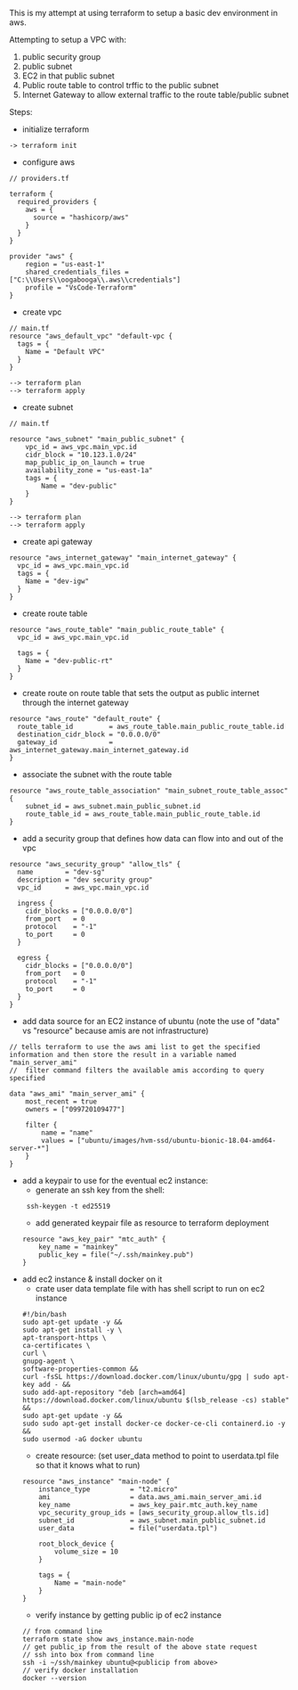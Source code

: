 This is my attempt at using terraform to setup a basic dev environment in aws.

Attempting to setup a VPC with: 
1) public security group
2) public subnet
3) EC2 in that public subnet
4) Public route table to control trffic to the public subnet
5) Internet Gateway to allow external traffic to the route table/public subnet 

Steps: 
* initialize terraform 
``` 
-> terraform init
```
* configure aws
```
// providers.tf

terraform {
  required_providers {
    aws = {
      source = "hashicorp/aws"
    }
  }
}

provider "aws" {
    region = "us-east-1"
    shared_credentials_files = ["C:\\Users\\oogabooga\\.aws\\credentials"]
    profile = "VsCode-Terraform"
}
```
* create vpc
```
// main.tf
resource "aws_default_vpc" "default-vpc {
  tags = {
    Name = "Default VPC"
  }
}

--> terraform plan
--> terraform apply
```
* create subnet
```
// main.tf  

resource "aws_subnet" "main_public_subnet" {
    vpc_id = aws_vpc.main_vpc.id
    cidr_block = "10.123.1.0/24"
    map_public_ip_on_launch = true
    availability_zone = "us-east-1a"
    tags = {
        Name = "dev-public"
    }
}

--> terraform plan
--> terraform apply
```
* create api gateway
```
resource "aws_internet_gateway" "main_internet_gateway" {
  vpc_id = aws_vpc.main_vpc.id
  tags = {
    Name = "dev-igw"
  }
}
```
* create route table
```
resource "aws_route_table" "main_public_route_table" {
  vpc_id = aws_vpc.main_vpc.id

  tags = {
    Name = "dev-public-rt"
  }
}
```
* create route on route table that sets the output as public internet through the internet gateway
```
resource "aws_route" "default_route" {
  route_table_id         = aws_route_table.main_public_route_table.id
  destination_cidr_block = "0.0.0.0/0"
  gateway_id             = aws_internet_gateway.main_internet_gateway.id
}
```
* associate the subnet with the route table
```
resource "aws_route_table_association" "main_subnet_route_table_assoc" {
    subnet_id = aws_subnet.main_public_subnet.id
    route_table_id = aws_route_table.main_public_route_table.id
}
```
* add a security group that defines how data can flow into and out of the vpc 
```
resource "aws_security_group" "allow_tls" {
  name        = "dev-sg"
  description = "dev security group"
  vpc_id      = aws_vpc.main_vpc.id

  ingress {
    cidr_blocks = ["0.0.0.0/0"]
    from_port   = 0
    protocol    = "-1"
    to_port     = 0
  }

  egress {
    cidr_blocks = ["0.0.0.0/0"]
    from_port   = 0
    protocol    = "-1"
    to_port     = 0
  }
}
```
* add data source for an EC2 instance of ubuntu (note the use of "data" vs "resource" because amis are not infrastructure)
```
// tells terraform to use the aws ami list to get the specified information and then store the result in a variable named "main_server_ami"
//  filter command filters the available amis according to query specified

data "aws_ami" "main_server_ami" {
    most_recent = true
    owners = ["099720109477"]

    filter {
        name = "name"
        values = ["ubuntu/images/hvm-ssd/ubuntu-bionic-18.04-amd64-server-*"]
    }
}
```
* add a keypair to use for the eventual ec2 instance:
    * generate an ssh key from the shell: 
    ```
     ssh-keygen -t ed25519
    ```
    * add generated keypair file as resource to terraform deployment
    ```
    resource "aws_key_pair" "mtc_auth" {
        key_name = "mainkey"
        public_key = file("~/.ssh/mainkey.pub")
    }
    ``` 
* add ec2 instance & install docker on it
    * crate user data template file with has shell script to run on ec2 instance
    ```
    #!/bin/bash
    sudo apt-get update -y &&
    sudo apt-get install -y \
    apt-transport-https \
    ca-certificates \
    curl \
    gnupg-agent \
    software-properties-common &&
    curl -fsSL https://download.docker.com/linux/ubuntu/gpg | sudo apt-key add - &&
    sudo add-apt-repository "deb [arch=amd64] https://download.docker.com/linux/ubuntu $(lsb_release -cs) stable" &&
    sudo apt-get update -y &&
    sudo sudo apt-get install docker-ce docker-ce-cli containerd.io -y &&
    sudo usermod -aG docker ubuntu
    ```
    * create resource: (set user_data method to point to userdata.tpl file so that it knows what to run)
    ```
    resource "aws_instance" "main-node" {
        instance_type          = "t2.micro"
        ami                    = data.aws_ami.main_server_ami.id
        key_name               = aws_key_pair.mtc_auth.key_name
        vpc_security_group_ids = [aws_security_group.allow_tls.id]
        subnet_id              = aws_subnet.main_public_subnet.id
        user_data              = file("userdata.tpl")

        root_block_device {
            volume_size = 10
        }

        tags = {
            Name = "main-node"
        }
    }
    ```
    * verify instance by getting public ip of ec2 instance
    ```
    // from command line
    terraform state show aws_instance.main-node
    // get public_ip from the result of the above state request
    // ssh into box from command line
    ssh -i ~/ssh/mainkey ubuntu@<publicip from above>
    // verify docker installation
    docker --version
    ```